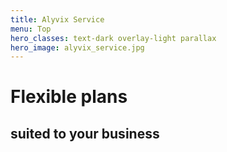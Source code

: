 ```yaml
---
title: Alyvix Service
menu: Top
hero_classes: text-dark overlay-light parallax
hero_image: alyvix_service.jpg
---
```


# Flexible plans
## suited to your business
